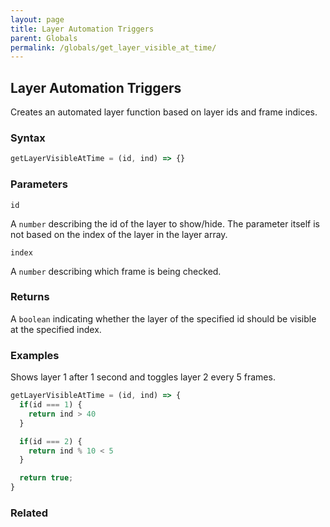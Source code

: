 ```yaml
---
layout: page
title: Layer Automation Triggers
parent: Globals
permalink: /globals/get_layer_visible_at_time/
---
```


## Layer Automation Triggers

Creates an automated layer function based on layer ids and frame indices.

### Syntax

```js
getLayerVisibleAtTime = (id, ind) => {}
```

### Parameters

`id`

A `number` describing the id of the layer to show/hide. The parameter itself is not based on the index of the layer in the layer array.

`index`

A `number` describing which frame is being checked.

### Returns

A `boolean` indicating whether the layer of the specified id should be visible at the specified index.

### Examples

Shows layer 1 after 1 second and toggles layer 2 every 5 frames.

```js
getLayerVisibleAtTime = (id, ind) => {
  if(id === 1) {
    return ind > 40
  }

  if(id === 2) {
    return ind % 10 < 5
  }

  return true;
}
```

### Related
